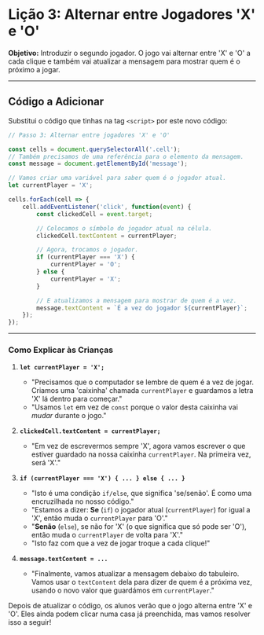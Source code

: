 # Lição 3: Alternar entre Jogadores 'X' e 'O'

**Objetivo:** Introduzir o segundo jogador. O jogo vai alternar entre 'X' e 'O' a cada clique e também vai atualizar a mensagem para mostrar quem é o próximo a jogar.

---

## Código a Adicionar

Substitui o código que tinhas na tag `<script>` por este novo código:

```javascript
// Passo 3: Alternar entre jogadores 'X' e 'O'

const cells = document.querySelectorAll('.cell');
// Também precisamos de uma referência para o elemento da mensagem.
const message = document.getElementById('message');

// Vamos criar uma variável para saber quem é o jogador atual.
let currentPlayer = 'X';

cells.forEach(cell => {
    cell.addEventListener('click', function(event) {
        const clickedCell = event.target;

        // Colocamos o símbolo do jogador atual na célula.
        clickedCell.textContent = currentPlayer;

        // Agora, trocamos o jogador.
        if (currentPlayer === 'X') {
            currentPlayer = 'O';
        } else {
            currentPlayer = 'X';
        }

        // E atualizamos a mensagem para mostrar de quem é a vez.
        message.textContent = `É a vez do jogador ${currentPlayer}`;
    });
});
```

---

### Como Explicar às Crianças

1. **`let currentPlayer = 'X';`**
    * "Precisamos que o computador se lembre de quem é a vez de jogar. Criamos uma 'caixinha' chamada `currentPlayer` e guardamos a letra 'X' lá dentro para começar."
    * "Usamos `let` em vez de `const` porque o valor desta caixinha vai *mudar* durante o jogo."

2. **`clickedCell.textContent = currentPlayer;`**
    * "Em vez de escrevermos sempre 'X', agora vamos escrever o que estiver guardado na nossa caixinha `currentPlayer`. Na primeira vez, será 'X'."

3. **`if (currentPlayer === 'X') { ... } else { ... }`**
    * "Isto é uma condição `if/else`, que significa 'se/senão'. É como uma encruzilhada no nosso código."
    * "Estamos a dizer: **Se** (`if`) o jogador atual (`currentPlayer`) for igual a 'X', então muda o `currentPlayer` para 'O'."
    * "**Senão** (`else`), se não for 'X' (o que significa que só pode ser 'O'), então muda o `currentPlayer` de volta para 'X'."
    * "Isto faz com que a vez de jogar troque a cada clique!"

4. **`message.textContent = ...`**
    * "Finalmente, vamos atualizar a mensagem debaixo do tabuleiro. Vamos usar o `textContent` dela para dizer de quem é a próxima vez, usando o novo valor que guardámos em `currentPlayer`."

Depois de atualizar o código, os alunos verão que o jogo alterna entre 'X' e 'O'. Eles ainda podem clicar numa casa já preenchida, mas vamos resolver isso a seguir!
